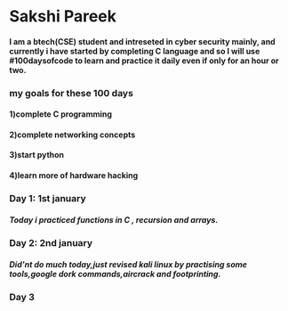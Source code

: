 # Sakshi Pareek
#### I am a btech(CSE) student and intreseted in cyber security mainly, and currently i have started by completing C language and so I will use #100daysofcode to learn and practice it daily even if only for an hour or two.
### my goals for these 100 days 
  #### 1)complete C programming 
  #### 2)complete networking concepts
  #### 3)start python 
  #### 4)learn more of hardware hacking 
### Day 1: 1st january
##### Today i practiced functions in C , recursion and arrays. 
### Day 2: 2nd january
##### Did'nt do much today,just revised kali linux by practising some tools,google dork commands,aircrack and footprinting.
### Day 3
